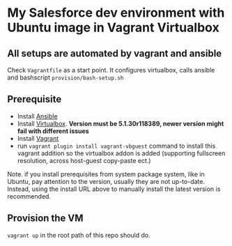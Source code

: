 # My Salesforce dev environment with Ubuntu image in Vagrant Virtualbox

## All setups are automated by vagrant and ansible

Check `Vagrantfile` as a start point. It configures virtualbox, calls ansible and bashscript `provision/bash-setup.sh`

## Prerequisite
- Install [Ansible](http://docs.ansible.com/ansible/latest/intro_installation.html)
- Install [Virtualbox](https://www.virtualbox.org/wiki/Downloads). **Version must be 5.1.30r118389, newer version might fail with different issues**
- Install [Vagrant](https://www.vagrantup.com/downloads.html)
- run `vagrant plugin install vagrant-vbguest` command to install this vagrant addition so the virtualbox addon is added (supporting fullscreen resolution, across host-guest copy-paste ect.)

Note. if you install prerequisites from system package system, like in Ubuntu, pay attention to the version, usually they are not up-to-date. Instead, using the install URL above to manually install the latest version is recommended.

## Provision the VM

`vagrant up` in the root path of this repo should do.